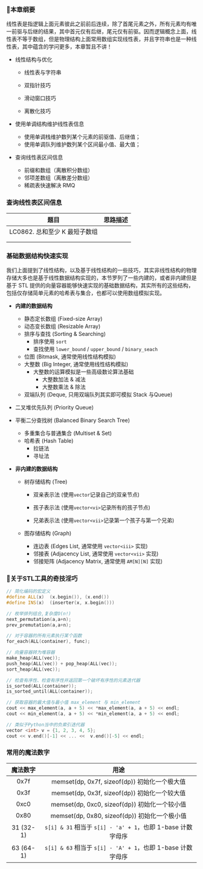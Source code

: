 ### 📒本章纲要

线性表是指逻辑上面元素彼此之前前后连续，除了首尾元素之外，所有元素均有唯一前驱与后继的结果，其中首元仅有后继，尾元仅有前驱。因而逻辑概念上面，线性表不等于数组，但是物理结构上面常用数组实现线性表，并且字符串也是一种线性表，其中蕴含的学问更多，本章暂且不讲！

- 线性结构与优化

  - 线性表与字符串
  - 双指针技巧
  - 滑动窗口技巧

  - 离散化技巧

- 使用单调结构维护线性表信息
  - 使用单调栈维护数列某个元素的前驱值、后继值；
  - 使用单调队列维护数列某个区间最小值、最大值；

- 查询线性表区间信息
  - 前缀和数组（离散积分数组）
  - 邻项差数组（离散差分数组）
  - 稀疏表快速解决 RMQ







### 查询线性表区间信息

|             题目              | 思路描述 |
| :---------------------------: | :------: |
| LC0862. 总和至少 K 最短子数组 |          |
|                               |          |
|                               |          |



### 基础数据结构快速实现

我们上面提到了线性结构，以及基于线性结构的一些技巧，其实非线性结构的物理存储大多也是基于线性数据结构实现的，本节罗列了一些内建的，或者非内建但是基于 STL 提供的向量容器能够快速实现的基础数据结构，其实所有的这些结构，包括仅存储简单元素的哈希表与集合，也都可以使用数组模拟实现。

- **内建的数据结构**
  
  - 静态定长数组 (Fixed-size Array)
  - 动态变长数组 (Resizable Array)
  - 排序与查找 (Sorting & Searching)
    - 排序使用 `sort`
    - 查找使用 `lower_bound` / `upper_bound` /  `binary_seach`
  - 位图 (Bitmask, 通常使用线性结构模拟)
  - 大整数 (Big Integer, 通常使用线性结构模拟) 
    - 大整数的运算模拟是一些高级数论算法基础
      - 大整数加法 & 减法
      - 大整数乘法 & 除法
  - 双端队列 (Deque, 只用双端队列其实即可模拟 Stack 与Queue)
  
- 二叉堆优先队列 (Priority Queue)

- 平衡二分查找树 (Balanced Binary Search Tree)

  - 多重集合与普通集合 (Multiset & Set)
  - 哈希表 (Hash Table)
    - 拉链法
    - 寻址法

- **非内建的数据结构**

  - 树存储结构 (Tree)
    - 双亲表示法 (使用`vector`记录自己的双亲节点)

    - 孩子表示法 (使用`vector<vi>`记录所有的孩子节点)

    - 兄弟表示法 (使用`vector<vii>`记录第一个孩子与第一个兄弟)

  - 图存储结构 (Graph)
    - 连边表 (Edges List, 通常使用 `vector<iii>` 实现)
    - 邻接表 (Adjacency List, 通常使用 `vector<vii>` 实现)
    - 邻接矩阵 (Adjacency Matrix, 通常使用 `AM[N][N]` 实现)

  





### 🙈关于STL工具的奇技淫巧

```c++
// 简化编码的宏定义
#define	ALL(x)  (x.begin()), (x.end())
#define	INS(x)  (inserter(x, x.begin()))

// 枚举排列组合,复杂度O(n!)
next_permutation(a,a+n);
prev_premutation(a,a+n);

// 对于容器的所有元素执行某个函数
for_each(ALL(container), func);

// 向量容器转为堆容器
make_heap(ALL(vec));
push_heap(ALL(vec)) + pop_heap(ALL(vec));
sort_heap(ALL(vec));

// 检查有序性、检查有序性并返回第一个破坏有序性的元素迭代器
is_sorted(ALL(container));
is_sorted_until(ALL(container));

// 获取容器的最大值与最小值 max_element 与 min_element
cout << max_element(a, a + 5) << *max_element(a, a + 5) << endl;
cout << min_element(a, a + 5) << *min_element(a, a + 5) << endl;

// 类似于Python当中的负索引迭代器
vector <int> v = {1, 2, 3, 4, 5};
cout << v.end()[-1] << ... <<  v.end()[-5] << endl;
```





### 常用的魔法数字

| 魔法数字  |                            用途                             |
| :-------: | :---------------------------------------------------------: |
|   0x7f    |        memset(dp, 0x7f, sizeof(dp)) 初始化一个极大值        |
|   0x3f    |        memset(dp, 0x3f, sizeof(dp)) 初始化一个较大值        |
|   0xc0    |        memset(dp, 0xc0, sizeof(dp)) 初始化一个较小值        |
|   0x80    |        memset(dp, 0x80, sizeof(dp)) 初始化一个极小值        |
| 31 (32-1) | `s[i] & 31` 相当于 `s[i] - 'a' + 1`，也即 1-base 计数字母序 |
| 63 (64-1) | `s[i] & 63` 相当于 `s[i] - 'A' + 1`，也即 1-base 计数字母序 |





